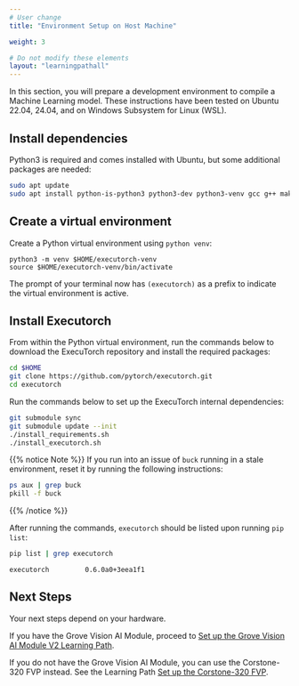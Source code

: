 ```yaml
---
# User change
title: "Environment Setup on Host Machine"

weight: 3

# Do not modify these elements
layout: "learningpathall"
---
```


In this section, you will prepare a development environment to compile a Machine Learning model. These instructions have been tested on Ubuntu 22.04, 24.04, and on Windows Subsystem for Linux (WSL).

## Install dependencies

Python3 is required and comes installed with Ubuntu, but some additional packages are needed:

```bash
sudo apt update
sudo apt install python-is-python3 python3-dev python3-venv gcc g++ make -y
```

## Create a virtual environment

Create a Python virtual environment using `python venv`:

```console
python3 -m venv $HOME/executorch-venv
source $HOME/executorch-venv/bin/activate
```
The prompt of your terminal now has `(executorch)` as a prefix to indicate the virtual environment is active.


## Install Executorch

From within the Python virtual environment, run the commands below to download the ExecuTorch repository and install the required packages:

``` bash
cd $HOME
git clone https://github.com/pytorch/executorch.git
cd executorch
```

Run the commands below to set up the ExecuTorch internal dependencies:

```bash
git submodule sync
git submodule update --init
./install_requirements.sh
./install_executorch.sh
```

{{% notice Note %}}
If you run into an issue of `buck` running in a stale environment, reset it by running the following instructions:

```bash
ps aux | grep buck
pkill -f buck
```
{{% /notice %}}

After running the commands, `executorch` should be listed upon running `pip list`:

```bash
pip list | grep executorch
```

```output
executorch         0.6.0a0+3eea1f1
```

## Next Steps

Your next steps depend on your hardware. 

If you have the Grove Vision AI Module, proceed to [Set up the Grove Vision AI Module V2 Learning Path](/learning-paths/embedded-and-microcontrollers/introduction-to-tinyml-on-arm/setup-7-grove/).

If you do not have the Grove Vision AI Module, you can use the Corstone-320 FVP instead. See the Learning Path [Set up the Corstone-320 FVP](/learning-paths/microcontrollers/introduction-to-tinyml-on-arm/env-setup-6-fvp/).
